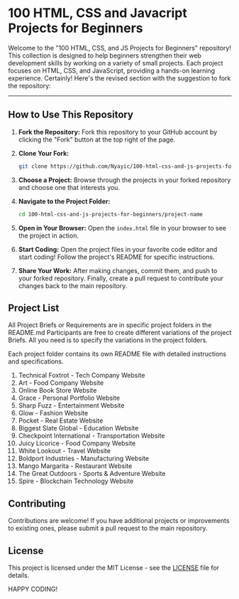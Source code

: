 # 100 HTML, CSS and Javacript Projects for Beginners
Welcome to the "100 HTML, CSS, and JS Projects for Beginners" repository! This collection is designed to help beginners strengthen their web development skills by working on a variety of small projects. Each project focuses on HTML, CSS, and JavaScript, providing a hands-on learning experience.
Certainly! Here's the revised section with the suggestion to fork the repository:

---

## How to Use This Repository

1. **Fork the Repository:**
   Fork this repository to your GitHub account by clicking the "Fork" button at the top right of the page.

2. **Clone Your Fork:**
   ```bash
   git clone https://github.com/Nyayic/100-html-css-and-js-projects-for-beginners.git
   ```

3. **Choose a Project:**
   Browse through the projects in your forked repository and choose one that interests you.

4. **Navigate to the Project Folder:**
   ```bash
   cd 100-html-css-and-js-projects-for-beginners/project-name
   ```

5. **Open in Your Browser:**
   Open the `index.html` file in your browser to see the project in action.

6. **Start Coding:**
   Open the project files in your favorite code editor and start coding! Follow the project's README for specific instructions.

7. **Share Your Work:**
   After making changes, commit them, and push to your forked repository. Finally, create a pull request to contribute your changes back to the main repository.

## Project List
All Project Briefs or Requirements are in specific project folders in the README.md Participants are free to create different variations of the project Briefs. All you need is to specify the variations in the project folders.

Each project folder contains its own README file with detailed instructions and specifications.

1. Technical Foxtrot - Tech Company Website
2. Art - Food Company Website
3. Online Book Store Website
4. Grace - Personal Portfolio Website
5. Sharp Fuzz - Entertainment Website
6. Glow - Fashion Website
7. Pocket - Real Estate Website
8. Biggest Slate Global - Education Website
9. Checkpoint International - Transportation Website
10. Juicy Licorice - Food Company Website
11. White Lookout - Travel Website
12. Boldport Industries - Manufacturing Website
13. Mango Margarita - Restaurant Website
14. The Great Outdoors - Sports & Adventure Website
15. Spire - Blockchain Technology Website


## Contributing

Contributions are welcome! If you have additional projects or improvements to existing ones, please submit a pull request to the main repository.

## License

This project is licensed under the MIT License - see the [LICENSE](LICENSE) file for details.

HAPPY CODING!